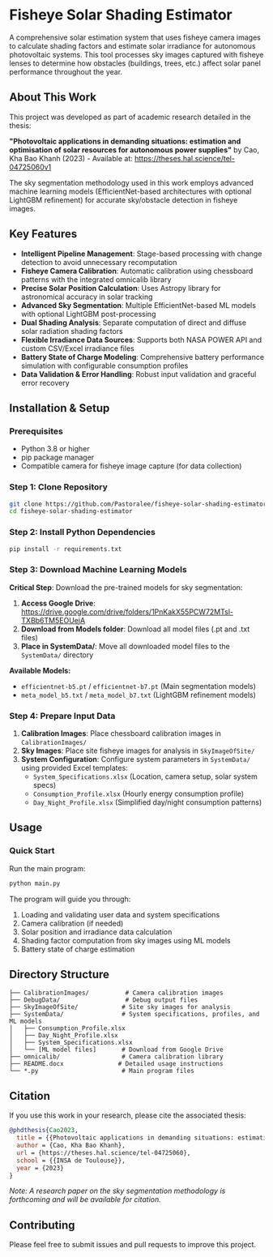 # Fisheye Solar Shading Estimator

A comprehensive solar estimation system that uses fisheye camera images to calculate shading factors and estimate solar irradiance for autonomous photovoltaic systems. This tool processes sky images captured with fisheye lenses to determine how obstacles (buildings, trees, etc.) affect solar panel performance throughout the year.

## About This Work

This project was developed as part of academic research detailed in the thesis:

**"Photovoltaic applications in demanding situations: estimation and optimisation of solar resources for autonomous power supplies"** by Cao, Kha Bao Khanh (2023) - Available at: https://theses.hal.science/tel-04725060v1

The sky segmentation methodology used in this work employs advanced machine learning models (EfficientNet-based architectures with optional LightGBM refinement) for accurate sky/obstacle detection in fisheye images.

## Key Features

- **Intelligent Pipeline Management**: Stage-based processing with change detection to avoid unnecessary recomputation
- **Fisheye Camera Calibration**: Automatic calibration using chessboard patterns with the integrated omnicalib library
- **Precise Solar Position Calculation**: Uses Astropy library for astronomical accuracy in solar tracking
- **Advanced Sky Segmentation**: Multiple EfficientNet-based ML models with optional LightGBM post-processing
- **Dual Shading Analysis**: Separate computation of direct and diffuse solar radiation shading factors
- **Flexible Irradiance Data Sources**: Supports both NASA POWER API and custom CSV/Excel irradiance files
- **Battery State of Charge Modeling**: Comprehensive battery performance simulation with configurable consumption profiles
- **Data Validation & Error Handling**: Robust input validation and graceful error recovery

## Installation & Setup

### Prerequisites

- Python 3.8 or higher
- pip package manager
- Compatible camera for fisheye image capture (for data collection)

### Step 1: Clone Repository

```bash
git clone https://github.com/Pastoralee/fisheye-solar-shading-estimator.git
cd fisheye-solar-shading-estimator
```

### Step 2: Install Python Dependencies

```bash
pip install -r requirements.txt
```

### Step 3: Download Machine Learning Models

**Critical Step**: Download the pre-trained models for sky segmentation:

1. **Access Google Drive**: https://drive.google.com/drive/folders/1PnKakX55PCW72MTsl-TXBb6TM5EOUejA
2. **Download from Models folder**: Download all model files (.pt and .txt files)
3. **Place in SystemData/**: Move all downloaded model files to the `SystemData/` directory

**Available Models:**
- `efficientnet-b5.pt` / `efficientnet-b7.pt` (Main segmentation models)
- `meta_model_b5.txt` / `meta_model_b7.txt` (LightGBM refinement models)

### Step 4: Prepare Input Data

1. **Calibration Images**: Place chessboard calibration images in `CalibrationImages/`
2. **Sky Images**: Place site fisheye images for analysis in `SkyImageOfSite/`
3. **System Configuration**: Configure system parameters in `SystemData/` using provided Excel templates:
   - `System_Specifications.xlsx` (Location, camera setup, solar system specs)
   - `Consumption_Profile.xlsx` (Hourly energy consumption profile)
   - `Day_Night_Profile.xlsx` (Simplified day/night consumption patterns)

## Usage

### Quick Start

Run the main program:
```bash
python main.py
```

The program will guide you through:
1. Loading and validating user data and system specifications
2. Camera calibration (if needed)
3. Solar position and irradiance data calculation
4. Shading factor computation from sky images using ML models
5. Battery state of charge estimation

## Directory Structure

```
├── CalibrationImages/          # Camera calibration images
├── DebugData/                  # Debug output files
├── SkyImageOfSite/            # Site sky images for analysis
├── SystemData/                # System specifications, profiles, and ML models
│   ├── Consumption_Profile.xlsx
│   ├── Day_Night_Profile.xlsx
│   ├── System_Specifications.xlsx
│   └── [ML model files]       # Download from Google Drive
├── omnicalib/                 # Camera calibration library
├── README.docx               # Detailed usage instructions
└── *.py                       # Main program files
```

## Citation

If you use this work in your research, please cite the associated thesis:

```bibtex
@phdthesis{Cao2023,
  title = {{Photovoltaic applications in demanding situations: estimation and optimisation of solar resources for autonomous power supplies}},
  author = {Cao, Kha Bao Khanh},
  url = {https://theses.hal.science/tel-04725060},
  school = {{INSA de Toulouse}},
  year = {2023}
}
```

*Note: A research paper on the sky segmentation methodology is forthcoming and will be available for citation.*

## Contributing

Please feel free to submit issues and pull requests to improve this project.
